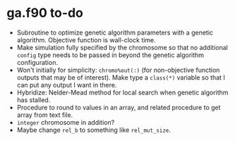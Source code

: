 # ga.f90 to-do

- Subroutine to optimize genetic algorithm parameters with a genetic algorithm. Objective function is wall-clock time.
- Make simulation fully specified by the chromosome so that no additional `config` type needs to be passed in beyond the genetic algorithm configuration.
- Won't initially for simplicity: `chromo%out(:)` (for non-objective function outputs that may be of interest). Make type a `class(*)` variable so that I can put any output I want in there.
- Hybridize: Nelder-Mead method for local search when genetic algorithm has stalled.
- Procedure to round to values in an array, and related procedure to get array from text file.
- `integer` chromosome in addition?
- Maybe change `rel_b` to something like `rel_mut_size`.
